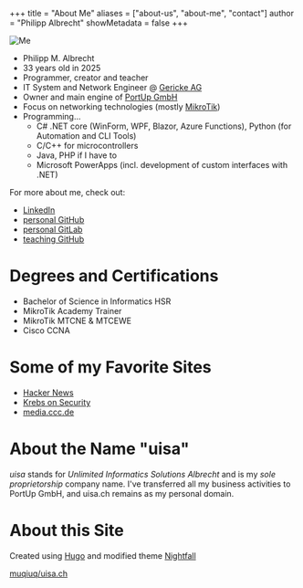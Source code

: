 +++
title = "About Me"
aliases = ["about-us", "about-me", "contact"]
author = "Philipp Albrecht"
showMetadata = false
+++

![Me](/me.jpg)

 - Philipp M. Albrecht
 - 33 years old in 2025
 - Programmer, creator and teacher
 - IT System and Network Engineer @ [Gericke AG](https://www.gerickegroup.com/)
 - Owner and main engine of [PortUp GmbH](https://www.portup.ch/)
 - Focus on networking technologies (mostly [MikroTik](https://mikrotik.com/))
 - Programming...
   - C# .NET core (WinForm, WPF, Blazor, Azure Functions), Python (for Automation and CLI Tools)
   - C/C++ for microcontrollers
   - Java, PHP if I have to
   - Microsoft PowerApps (incl. development of custom interfaces with .NET)

For more about me, check out:

 - [LinkedIn](https://www.linkedin.com/in/philipp-albrecht-74752a18a/)
 - [personal GitHub](https://github.com/muqiuq)
 - [personal GitLab](https://gitlab.com/muqiuq)
 - [teaching GitHub](https://github.com/alptbz)

# Degrees and Certifications
 - Bachelor of Science in Informatics HSR
 - MikroTik Academy Trainer
 - MikroTik MTCNE & MTCEWE
 - Cisco CCNA

# Some of my Favorite Sites
 - [Hacker News](https://news.ycombinator.com/)
 - [Krebs on Security](https://krebsonsecurity.com/)
 - [media.ccc.de](https://media.ccc.de)

# About the Name "uisa"
*uisa* stands for *Unlimited Informatics Solutions Albrecht* and is my *sole proprietorship* company name. I've transferred all my business activities to PortUp GmbH, and uisa.ch remains as my personal domain.

# About this Site
Created using [Hugo](https://gohugo.io/) and modified theme [Nightfall](https://github.com/LordMathis/hugo-theme-nightfall)

[muqiuq/uisa.ch](https://github.com/muqiuq/uisa.ch/)